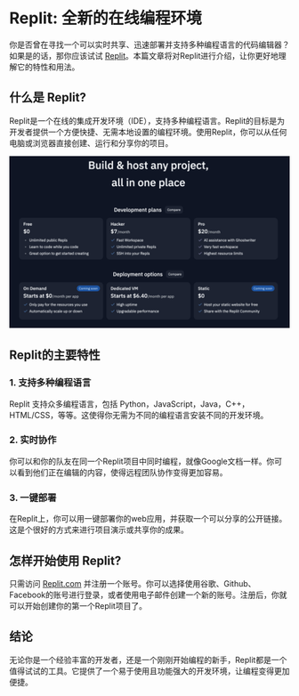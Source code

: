 # Replit: 全新的在线编程环境

你是否曾在寻找一个可以实时共享、迅速部署并支持多种编程语言的代码编辑器？如果是的话，那你应该试试 [Replit](https://replit.com/)。本篇文章将对Replit进行介绍，让你更好地理解它的特性和用法。

## 什么是 Replit?

Replit是一个在线的集成开发环境（IDE），支持多种编程语言。Replit的目标是为开发者提供一个方便快捷、无需本地设置的编程环境。使用Replit，你可以从任何电脑或浏览器直接创建、运行和分享你的项目。

![replit-pricing](./public/replit-pricing.png)

## Replit的主要特性

### 1. 支持多种编程语言

Replit 支持众多编程语言，包括 Python，JavaScript，Java，C++，HTML/CSS，等等。这使得你无需为不同的编程语言安装不同的开发环境。

### 2. 实时协作

你可以和你的队友在同一个Replit项目中同时编程，就像Google文档一样。你可以看到他们正在编辑的内容，使得远程团队协作变得更加容易。

### 3. 一键部署

在Replit上，你可以用一键部署你的web应用，并获取一个可以分享的公开链接。这是个很好的方式来进行项目演示或共享你的成果。

## 怎样开始使用 Replit?

只需访问 [Replit.com](https://replit.com/) 并注册一个账号。你可以选择使用谷歌、Github、Facebook的账号进行登录，或者使用电子邮件创建一个新的账号。注册后，你就可以开始创建你的第一个Replit项目了。


## 结论

无论你是一个经验丰富的开发者，还是一个刚刚开始编程的新手，Replit都是一个值得试试的工具。它提供了一个易于使用且功能强大的开发环境，让编程变得更加便捷。
